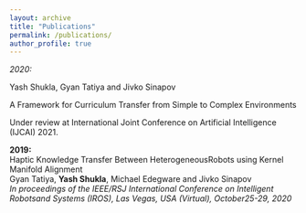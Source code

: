 ```yaml
---
layout: archive
title: "Publications"
permalink: /publications/
author_profile: true
---
```



*2020:*

Yash Shukla, Gyan Tatiya and Jivko Sinapov

A Framework for Curriculum Transfer from Simple to Complex Environments

Under review at International Joint Conference on Artificial Intelligence (IJCAI) 2021.

<b> 2019: </b>
<br>
Haptic Knowledge Transfer Between HeterogeneousRobots using Kernel Manifold Alignment <br>
Gyan Tatiya, <b>Yash Shukla</b>, Michael Edegware and Jivko Sinapov <br>
<i>In proceedings of the IEEE/RSJ International Conference on Intelligent Robotsand Systems (IROS), Las Vegas, USA (Virtual), October25-29, 2020
</i>
